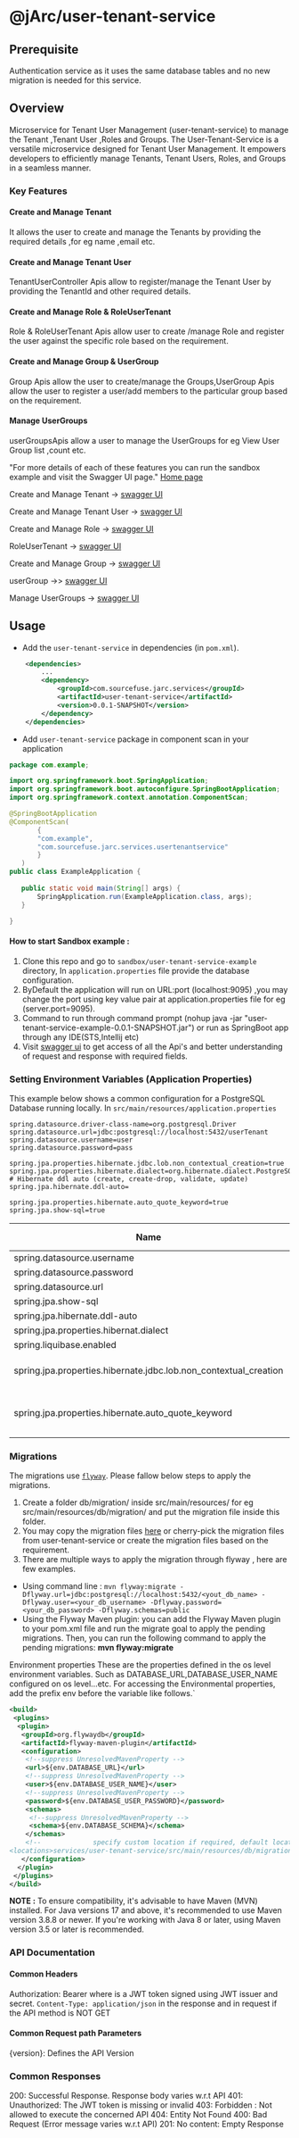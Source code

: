 # @jArc/user-tenant-service

## Prerequisite

Authentication service as it uses the same database tables and no new migration is needed for this service.
## Overview

Microservice for Tenant User Management (user-tenant-service) to manage the Tenant ,Tenant User ,Roles and Groups.
The User-Tenant-Service is a versatile microservice designed for Tenant User Management. It empowers developers to efficiently manage Tenants, Tenant Users, Roles, and Groups in a seamless manner.

### Key Features 

#### Create and Manage Tenant
It allows the user to create and manage the Tenants by providing the required details ,for eg name ,email etc.

#### Create and Manage Tenant User

TenantUserController Apis allow to register/manage the Tenant User by providing the TenantId and other required details.


#### Create and Manage Role & RoleUserTenant

Role & RoleUserTenant Apis allow user to create /manage  Role and register the user against the
specific role based on the requirement.

#### Create and Manage Group  & UserGroup
Group Apis allow the user to create/manage the Groups,UserGroup Apis  allow the user
to register a user/add members to the particular group based on the requirement.

#### Manage  UserGroups
userGroupsApis allow a user to manage the UserGroups for eg View User Group list ,count etc.

"For more details of each of these features you can run the sandbox example and visit the Swagger UI page."
[Home page](http://localhost:9095/swagger-ui/index.html#) 

Create and Manage Tenant -> [swagger UI](http://localhost:9095/swagger-ui/index.html#/tenant-controller)

Create and Manage Tenant User -> [swagger UI](http://localhost:9095/swagger-ui/index.html#/tenant-user-controller)

Create and Manage Role ->  [swagger UI](http://localhost:9095/swagger-ui/index.html#/role-controller)

RoleUserTenant -> [swagger UI](http://localhost:9095/swagger-ui/index.html#/role-user-tenant-controller)

Create and Manage Group -> [swagger UI](http://localhost:9095/swagger-ui/index.html#/group-controller)

userGroup ->> [swagger UI](http://localhost:9095/swagger-ui/index.html#/user-group-controller)

Manage UserGroups ->  [swagger UI](http://localhost:9095/swagger-ui/index.html#/user-groups-controller)
## Usage

- Add the `user-tenant-service` in dependencies (in `pom.xml`).
```xml
    <dependencies>
        ...
        <dependency>
            <groupId>com.sourcefuse.jarc.services</groupId>
            <artifactId>user-tenant-service</artifactId>
            <version>0.0.1-SNAPSHOT</version>
        </dependency>
    </dependencies>
  ```
- Add `user-tenant-service` package in component scan in your application
 ```java
package com.example;

import org.springframework.boot.SpringApplication;
import org.springframework.boot.autoconfigure.SpringBootApplication;
import org.springframework.context.annotation.ComponentScan;

@SpringBootApplication
@ComponentScan(
        {
        "com.example",
        "com.sourcefuse.jarc.services.usertenantservice"
        }
    )
public class ExampleApplication {
    
    public static void main(String[] args) {
        SpringApplication.run(ExampleApplication.class, args);
    }

}
 ```

#### How to start Sandbox example :
1. Clone this repo and go to `sandbox/user-tenant-service-example` directory, In `application.properties` file provide the database configuration.
2. ByDefault the application will run on URL:port (localhost:9095) ,you may change the port using key value pair at application.properties file for eg (server.port=9095).
3. Command to run through command prompt (nohup java -jar "user-tenant-service-example-0.0.1-SNAPSHOT.jar") or run as SpringBoot app through any IDE(STS,Intellij etc)
4. Visit  [swagger ui](http://localhost:9095/swagger-ui/index.html#) to get access of all the Api's and better understanding  of request and response with required fields.
 ### Setting Environment Variables (Application Properties)

This example below shows a common configuration for a PostgreSQL Database running locally.
In `src/main/resources/application.properties`

```properties
spring.datasource.driver-class-name=org.postgresql.Driver
spring.datasource.url=jdbc:postgresql://localhost:5432/userTenant
spring.datasource.username=user
spring.datasource.password=pass

spring.jpa.properties.hibernate.jdbc.lob.non_contextual_creation=true
spring.jpa.properties.hibernate.dialect=org.hibernate.dialect.PostgreSQLDialect
# Hibernate ddl auto (create, create-drop, validate, update)
spring.jpa.hibernate.ddl-auto=

spring.jpa.properties.hibernate.auto_quote_keyword=true
spring.jpa.show-sql=true
```
| Name          | Required | Default Value | Description                                                                                                                        |
| ------------- |----------|---------------| ---------------------------------------------------------------------------------------------------------------------------------- |
| spring.datasource.username | Y        |               | Login username of the database. |
| spring.datasource.password | Y        |               | Login password of the database. |
| spring.datasource.url | Y        |               | JDBC URL of the database. |
| spring.jpa.show-sql | N        | false         | Whether to enable logging of SQL statements. |
| spring.jpa.hibernate.ddl-auto | N        |               | DDL mode |
| spring.jpa.properties.hibernat.dialect | Y        |               | Dialect in Hibernate class. |
| spring.liquibase.enabled | N        | true          | Whether to enable Liquibase support. |
|spring.jpa.properties.hibernate.jdbc.lob.non_contextual_creation | Y        | false         |Is used in the Spring Framework's Hibernate integration to control the behavior of Large Object (LOB) handling|
|spring.jpa.properties.hibernate.auto_quote_keyword| Y        | false         |The property spring.jpa.properties.hibernate.auto_quote_keyword is used to control the automatic quoting of SQL keywords in Hibernate queries.|

### Migrations
The migrations use [`flyway`](https://flywaydb.org/).
Please fallow below steps to apply the migrations.
1. Create a folder db/migration/ inside src/main/resources/ 
 for eg src/main/resources/db/migration/ and put the migration file inside this folder.
2. You may copy the migration files [here](https://github.com/sourcefuse/j-arc/tree/master/services/user-tenant-service/src/main/resources) or cherry-pick the migration files from user-tenant-service or create the migration files based on the requirement.
3. There are multiple ways to apply the migration through flyway , here are few examples.
- Using command line : `mvn flyway:migrate -Dflyway.url=jdbc:postgresql://localhost:5432/<yout_db_name> -Dflyway.user=<your_db_username> -Dflyway.password=<your_db_password> -Dflyway.schemas=public`
- Using the Flyway Maven plugin: you can add the Flyway Maven plugin to your pom.xml file and run the migrate goal to apply the pending migrations.
  Then, you can run the following command to apply the pending migrations: **mvn flyway:migrate**

Environment properties
  These are the properties defined in the os level environment variables. Such as DATABASE_URL,DATABASE_USER_NAME configured on os level…etc. For accessing the Environmental properties, add the prefix env before the variable like follows.`
```xml
<build>
 <plugins>
  <plugin>
   <groupId>org.flywaydb</groupId>
   <artifactId>flyway-maven-plugin</artifactId>
   <configuration>
    <!--suppress UnresolvedMavenProperty -->
    <url>${env.DATABASE_URL}</url>
    <!--suppress UnresolvedMavenProperty -->
    <user>${env.DATABASE_USER_NAME}</user>
    <!--suppress UnresolvedMavenProperty -->
    <password>${env.DATABASE_USER_PASSWORD}</password>
    <schemas>
     <!--suppress UnresolvedMavenProperty -->
     <schema>${env.DATABASE_SCHEMA}</schema>
    </schemas>
    <!--             specify custom location if required, default location is db/migration
<locations>services/user-tenant-service/src/main/resources/db/migration</locations>-->
   </configuration>
  </plugin>
 </plugins>
</build>
  ```
 **NOTE :**
 To ensure compatibility, it's advisable to have Maven (MVN) installed. For Java versions 17 and above, it's recommended to use Maven version 3.8.8 or newer. If you're working with Java 8 or later, using Maven version 3.5 or later is recommended.





### API Documentation

#### Common Headers

Authorization: Bearer <token> where <token> is a JWT token signed using JWT issuer and secret.
`Content-Type: application/json` in the response and in request if the API method is NOT GET

#### Common Request path Parameters

{version}: Defines the API Version

### Common Responses

200: Successful Response. Response body varies w.r.t API
401: Unauthorized: The JWT token is missing or invalid
403: Forbidden : Not allowed to execute the concerned API
404: Entity Not Found
400: Bad Request (Error message varies w.r.t API)
201: No content: Empty Response

